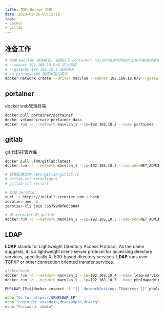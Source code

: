 ```yaml
---
title: 常用 Docker 镜像
date: 2020-09-26 08:15:19
tags:
- docker
- gitlab
---
```


## 准备工作

```bash
# 创建 macvlan 网络模式, 该模式下 container 可以访问宿主同网段的ip但不能访问宿主ip, 宿主也无法访问内部的 container
# --subnet 192.168.10.0/8 定义网段
# --gateway 192.168.10.1 指定网关
# -o parent=eth0 指定绑定的网卡
docker network create --driver macvlan --subnet 192.168.10.0/8 --gateway 192.168.10.1 -o parent=eth0 macvlan_1
```

## portainer

docker web管理终端

```bash
docker pull portainer/portainer
docker volume create portainer_data
docker run -d --network macvlan_1 --ip=192.168.10.2 --name portainer --restart always -v /var/run/docker.sock:/var/run/docker.sock -v portainer_data:/data portainer/portainer
```

## gitlab

git 代码托管仓库

```bash
docker pull ulm0/gitlab:latest
docker run -d --network macvlan_1 --ip=192.168.10.3 --cap-add=NET_ADMIN --cap-add=SYS_ADMIN --device=/dev/net/tun --hostname gitlab.zjhlogo.io --name gitlab --restart always -v /home/pi/nas/gitlab-ce/config:/etc/gitlab -v /home/pi/nas/gitlab-ce/logs:/var/log/gitlab -v /home/pi/nas/gitlab-ce/data:/var/opt/gitlab ulm0/gitlab

# 调整配置文件 /etc/gitlab/gitlab.rb
# gitlab-ctl reconfigure
# gitlab-ctl restart

# 安装 zerotier
curl -s https://install.zerotier.com | bash
zerotier-one -d
zerotier-cli join 565799d8f665b8d4

# 带 zerotier 的 gitlab
docker run -d --network macvlan_1 --ip=192.168.10.3 --cap-add=NET_ADMIN --cap-add=SYS_ADMIN --device=/dev/net/tun --hostname gitlab.zjhlogo.io --name gitlab --restart always -v /home/pi/nas/gitlab-ce/config:/etc/gitlab -v /home/pi/nas/gitlab-ce/logs:/var/log/gitlab -v /home/pi/nas/gitlab-ce/data:/var/opt/gitlab zjhlogo/gitlab
```

## LDAP

**LDAP** stands for Lightweight Directory Access Protocol. As the name suggests, it is a lightweight client-server protocol for accessing directory services, specifically X. 500-based directory services. **LDAP** runs over TCP/IP or other connection oriented transfer services.

```bash
#!/bin/bash
docker run -d --network macvlan_1 --ip=192.168.10.4 --name ldap-service --hostname ldap.zjhlogo.io osixia/openldap
docker run -d --network macvlan_1 --ip=192.168.10.5 --name phpldapadmin-service --hostname phpldapadmin.zjhlogo.io --link ldap.zjhlogo.io:ldap-host --env PHPLDAPADMIN_LDAP_HOSTS=ldap-host osixia/phpldapadmin

PHPLDAP_IP=$(docker inspect -f "{{ .NetworkSettings.IPAddress }}" phpldapadmin.zjhlogo.io)

echo "Go to: https://$PHPLDAP_IP"
echo "Login DN: cn=admin,dc=example,dc=org"
echo "Password: admin"
```

